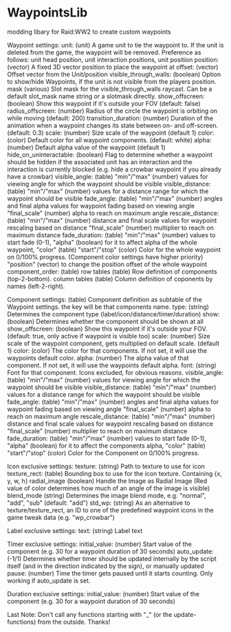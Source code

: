 # WaypointsLib
 modding libary for Raid:WW2 to create custom waypoints

Waypoint settings:
	unit:					(unit)		A game unit to tie the waypoint to. If the unit is deleted from the game, the waypoint will be removed. Preference as follows: unit head position, unit interaction positions, unit position
	position:				(vector)	A fixed 3D vector position to place the waypoint at
	offset:					(vector)	Offset vector from the Unit/position
	visible_through_walls:	(boolean)	Option to show/hide Waypoints, if the unit is not visible from the players position.
	mask					(various)	Slot mask for the visible_through_walls raycast. Can be a default slot_mask name string or a slotmask directly.
	show_offscreen:			(boolean)	Show this waypoint if it's outside your FOV (default: false)
	radius_offscreen:		(number)	Radius of the circle the waypoint is orbiting on while moving (default: 200)
	transition_duration:	(number)	Duration of the animation when a waypoint changes its state between on- and off-screen. (default: 0.3)
	scale:					(number)	Size scale of the waypoint (default 1)
	color:					(color)		Default color for all waypoint components. (default: white)
	alpha:					(number)	Default alpha value of the waypoint (default 1)
	hide_on_uninteractable: (boolean)	Flag to determine whether a waypoint should be hidden if the associated unit has an interaction and the interaction is currently blocked (e.g. hide a crowbar waypoint if you already have a crowbar)
	visible_angle:			(table)		"min"/"max"	(number)	values for viewing angle for which the waypoint should be visible
	visible_distance:		(table)		"min"/"max"	(number)	values for a distance range for which the waypoint should be visible
	fade_angle:				(table)		"min"/"max"	(number)	angles and final alpha values for waypoint fading based on viewing angle
										"final_scale"	(number)	alpha to reach on maximum angle
	rescale_distance:		(table)		"min"/"max"		(number)	distance and final scale values for waypoint rescaling based on distance
										"final_scale"	(number)	multiplier to reach on maximum distance
	fade_duration:			(table)		"min"/"max"	(number)	values to start fade (0-1),
										"alpha"		(boolean)	for it to affect alpha of the whole waypoint,
										"color"			(table)		"start"/"stop"	(color)	Color for the whole waypoint on 0/100% progress. (Component color settings have higher priority)
										"position"		(vector)	to change the position offset of the whole waypoint
	component_order:		(table)		row tables		(table)		Row definition of components (top-2-bottom).
																	column tables		(table)	Column definition of coponents by names (left-2-right).

Component settings:			(table)		Component definition as subtable of the Waypoint settings. the key will be that components name.
	type:					(string)	Determines the component type (label/icon/distance/timer/duration)
	show:					(boolean)	Determines whether the component should be shown at all
	show_offscreen:			(boolean)	Show this waypoint if it's outside your FOV. (default: true, only active if waypoint is visible too)
	scale:					(number)	Size scale of the waypoint component, gets multiplied on default scale. (default 1)
	color:					(color)		The color for that components. If not set, it will use the waypoints default color.
	alpha:					(number)	The alpha value of that component. If not set, it will use the waypoints default alpha.
	font:					(string)	Font for that component. Icons excluded, for obvious reasons.
	visible_angle:			(table)		"min"/"max"	(number)	values for viewing angle for which the waypoint should be visible
	visible_distance:		(table)		"min"/"max"	(number)	values for a distance range for which the waypoint should be visible
	fade_angle:				(table)		"min"/"max"	(number)	angles and final alpha values for waypoint fading based on viewing angle
										"final_scale"	(number)	alpha to reach on maximum angle
	rescale_distance:		(table)		"min"/"max"	(number)	distance and final scale values for waypoint rescaling based on distance
										"final_scale"	(number)	multiplier to reach on maximum distance
	fade_duration:			(table)		"min"/"max"	(number)	values to start fade (0-1),
										"alpha"		(boolean)	for it to affect the components alpha,
										"color"			(table)		"start"/"stop"	(color)	Color for the Component on 0/100% progress.

Icon exclusive settings:
	texture:				(string)	Path to texture to use for icon
	texture_rect:			(table)		Bounding box to use for the icon texture. Containing {x, y, w, h}
	radial_image			(boolean)	Handle the Image as Radial Image (Red value of color determines how much of an angle of the image is visible)
	blend_mode				(string)	Determines the image blend mode, e.g. "normal", "add", "sub" (default: "add")
	std_wp:					(string)	As an alternative to texture/texture_rect, an ID to one of the predefined waypoint icons in the game tweak data (e.g. "wp_crowbar")

Label exclusive settings:
	text:					(string)	Label text

Timer exclusive settings:
	initial_value:			(number)	Start value of the component (e.g. 30 for a waypoint duration of 30 seconds)
	auto_update:			(-1/1)		Determines whether timer should be updated internally by the script itself (and in the direction indicated by the sign), or manually updated
	pause:					(number)	Time the timer gets paused until it starts counting. Only working if auto_update is set.

Duration exclusive settings:
	initial_value:			(number)	Start value of the component (e.g. 30 for a waypoint duration of 30 seconds)

Last Note: Don't call any functions starting with "_" (or the update-functions) from the outside. Thanks!
